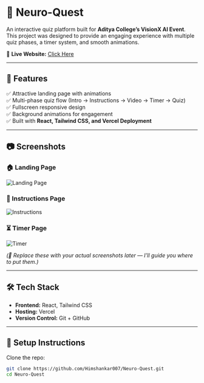 # 🧠 Neuro-Quest  

An interactive quiz platform built for **Aditya College’s VisionX AI Event**.  
This project was designed to provide an engaging experience with multiple quiz phases, a timer system, and smooth animations.  

🚀 **Live Website:** [Click Here](https://neuro-quest-gold.vercel.app/)  

---

## 📌 Features  
✅ Attractive landing page with animations  
✅ Multi-phase quiz flow (Intro → Instructions → Video → Timer → Quiz)  
✅ Fullscreen responsive design  
✅ Background animations for engagement  
✅ Built with **React, Tailwind CSS, and Vercel Deployment**  

---

## 📷 Screenshots  

### 🏠 Landing Page  
![Landing Page](assets/landing.png)  

### 📖 Instructions Page  
![Instructions](assets/instructions.png)  

### ⏳ Timer Page  
![Timer](assets/timer.png)  

*(📌 Replace these with your actual screenshots later — I’ll guide you where to put them.)*  

---

## 🛠️ Tech Stack  

- **Frontend:** React, Tailwind CSS  
- **Hosting:** Vercel  
- **Version Control:** Git + GitHub  

---

## 🚀 Setup Instructions  

Clone the repo:  
```bash
git clone https://github.com/Himshankar007/Neuro-Quest.git
cd Neuro-Quest
